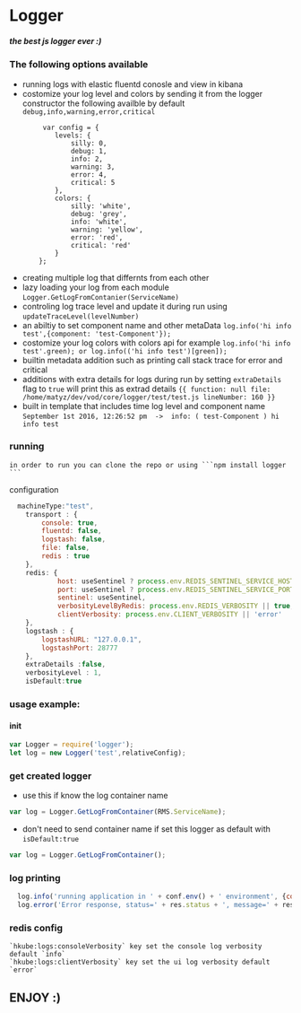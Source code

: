 # Logger
##### the best js logger ever :)

### The following options available
- running logs with elastic fluentd  conosle and view in kibana 
- costomize your log level and colors by sending it from the logger constructor the following availble by default ```debug,info,warning,error,critical``` 
    ```
         var config = {
            levels: {
                silly: 0,
                debug: 1,
                info: 2,
                warning: 3,
                error: 4,
                critical: 5
            },
            colors: {
                silly: 'white',
                debug: 'grey',
                info: 'white',
                warning: 'yellow',
                error: 'red',
                critical: 'red'
            }
        };
    ```
- creating multiple log that differnts from each other
- lazy loading your log from each module ```Logger.GetLogFromContanier(ServiceName)```
- controling log trace level and update it during run using ```updateTraceLevel(levelNumber) ```
- an abiltiy to set component name and other metaData ``` log.info('hi info test',{component: 'test-Component'}); ```
- costomize your log colors with colors api for example ``` log.info('hi info test'.green); or log.info(('hi info test')[green]);  ```
- builtin metadata addition such as printing call stack trace for error and critical
- additions with extra details for logs during run by setting  ```extraDetails``` flag to ```true``` will print this as extrad details  ```{{ function: null file: /home/matyz/dev/vod/core/logger/test/test.js lineNumber: 160 }}```
- built in template that includes time log level and component name ```September 1st 2016, 12:26:52 pm  ->  info: ( test-Component ) hi info test``` 


### running 
    in order to run you can clone the repo or using ```npm install logger ```


configuration 
```js
  machineType:"test",
    transport : {
        console: true,
        fluentd: false,
        logstash: false,
        file: false,
        redis : true
    },
    redis: {
            host: useSentinel ? process.env.REDIS_SENTINEL_SERVICE_HOST : process.env.REDIS_SERVICE_HOST || 'localhost',
            port: useSentinel ? process.env.REDIS_SENTINEL_SERVICE_PORT : process.env.REDIS_SERVICE_PORT || 6379,
            sentinel: useSentinel,
            verbosityLevelByRedis: process.env.REDIS_VERBOSITY || true,
            clientVerbosity: process.env.CLIENT_VERBOSITY || 'error'
    },
    logstash : {
        logstashURL: "127.0.0.1",
        logstashPort: 28777
    },
    extraDetails :false,
    verbosityLevel : 1,
    isDefault:true

```


### usage example:
#### init 
```js
var Logger = require('logger');
let log = new Logger('test',relativeConfig);
```




### get  created logger
- use this if know the log container name
```js
var log = Logger.GetLogFromContainer(RMS.ServiceName);
```
-  don't need to send container name if  set this logger as default with ```isDefault:true```
```js
var log = Logger.GetLogFromContainer();
```
### log printing 
```js
  log.info('running application in ' + conf.env() + ' environment', {component: componentName.MAIN});    
  log.error('Error response, status=' + res.status + ', message=' + res.error.message, {component: componentName.REST_API});
```

### redis config 

    `hkube:logs:consoleVerbosity` key set the console log verbosity default `info`
    `hkube:logs:clientVerbosity` key set the ui log verbosity default `error`



## ENJOY :)